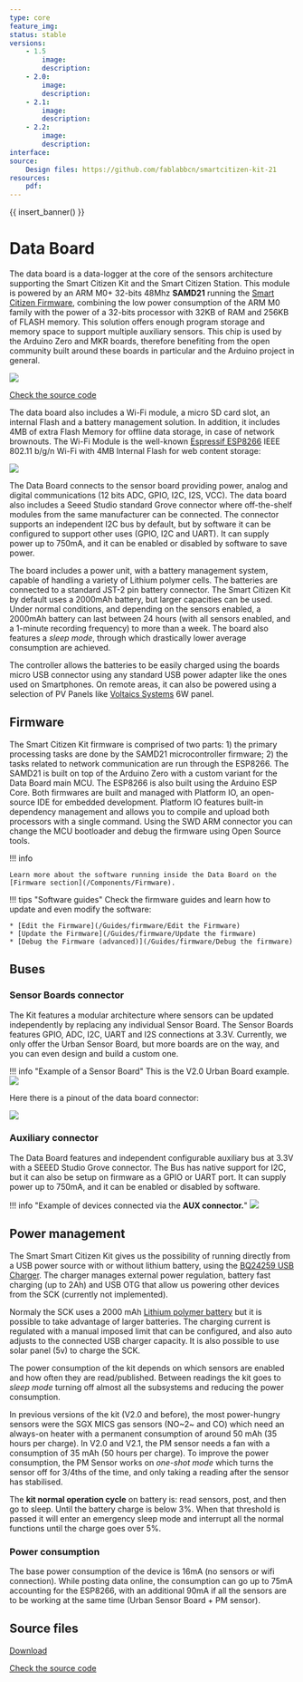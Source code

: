 ```yaml
---
type: core
feature_img:
status: stable
versions:
	- 1.5
		image:
		description:
	- 2.0:
		image:
		description:
	- 2.1:
		image:
		description:
	- 2.2:
		image:
		description:
interface:
source:
    Design files: https://github.com/fablabbcn/smartcitizen-kit-21
resources:
    pdf:
---
```


{{ insert_banner() }}

# Data Board

The data board is a data-logger at the core of the sensors architecture supporting the Smart Citizen Kit and the Smart Citizen Station. This module is powered by an ARM M0+ 32-bits 48Mhz **SAMD21** running the [Smart Citizen Firmware](/Components/Firmware), combining the low power consumption of the ARM M0 family with the power of a 32-bits processor with 32KB of RAM and 256KB of FLASH memory. This solution offers enough program storage and memory space to support multiple auxiliary sensors. This chip is used by the Arduino Zero and MKR boards, therefore benefiting from the open community built around these boards in particular and the Arduino project in general.

<img src="https://live.staticflickr.com/65535/47950912298_2b132245cb_h.jpg" walt="SCK 2.1 Data Board">

<a class="github-button" data-size="large" href="https://github.com/fablabbcn/smartcitizen-kit-21" aria-label="Check the source code">Check the source code</a>

The data board also includes a Wi-Fi module, a micro SD card slot, an internal Flash and a battery management solution. In addition, it includes 4MB of extra Flash Memory for offline data storage, in case of network brownouts. The Wi-Fi Module is the well-known [Espressif ESP8266](https://www.espressif.com/en/products/hardware/esp8266ex/overview) IEEE 802.11 b/g/n Wi-Fi with 4MB Internal Flash for web content storage:

![](/assets/images/sck_2/SCK21_Microcontrollers.png)

The Data Board connects to the sensor board providing power, analog and digital communications (12 bits ADC, GPIO, I2C, I2S, VCC). The data board also includes a Seeed Studio standard Grove connector where off-the-shelf modules from the same manufacturer can be connected. The connector supports an independent I2C bus by default, but by software it can be configured to support other uses (GPIO, I2C and UART). It can supply power up to 750mA, and it can be enabled or disabled by software to save power.

The board includes a power unit, with a battery management system, capable of handling a variety of Lithium polymer cells. The batteries are connected to a standard JST-2 pin battery connector. The Smart Citizen Kit by default uses a 2000mAh battery, but larger capacities can be used. Under normal conditions, and depending on the sensors enabled, a 2000mAh battery can last between 24 hours (with all sensors enabled, and a 1-minute recording frequency) to more than a week. The board also features a _sleep mode_, through which drastically lower average consumption are achieved.

The controller allows the batteries to be easily charged using the boards micro USB connector using any standard USB power adapter like the ones used on Smartphones. On remote areas, it can also be powered using a selection of PV Panels like [Voltaics Systems](https://www.voltaicsystems.com/) 6W panel.

## Firmware

The Smart Citizen Kit firmware is comprised of two parts: 1) the primary processing tasks are done by the SAMD21 microcontroller firmware; 2) the tasks related to network communication are run through the ESP8266. The SAMD21 is built on top of the Arduino Zero with a custom variant for the Data Board main MCU. The ESP8266 is also built using the Arduino ESP Core. Both firmwares are built and managed with Platform IO, an open-source IDE for embedded development. Platform IO features built-in dependency management and allows you to compile and upload both processors with a single command. Using the SWD ARM connector you can change the MCU bootloader and debug the firmware using Open Source tools.

!!! info

	Learn more about the software running inside the Data Board on the [Firmware section](/Components/Firmware).

!!! tips "Software guides"
	Check the firmware guides and learn how to update and even modify the software:

	* [Edit the Firmware](/Guides/firmware/Edit the Firmware)
	* [Update the Firmware](/Guides/firmware/Update the firmware)
    * [Debug the Firmware (advanced)](/Guides/firmware/Debug the firmware)

## Buses

### Sensor Boards connector

The Kit features a modular architecture where sensors can be updated independently by replacing any individual Sensor Board. The Sensor Boards features GPIO, ADC, I2C, UART and I2S connections at 3.3V. Currently, we only offer the Urban Sensor Board, but more boards are on the way, and you can even design and build a custom one.

!!! info "Example of a Sensor Board"
	This is the V2.0 Urban Board example.
    ![](https://i.imgur.com/IqLEbIr.png)

Here there is a pinout of the data board connector:

![](/assets/images/sck_2/pinout_data.png)

### Auxiliary connector

The Data Board features and independent configurable auxiliary bus at 3.3V with a SEEED Studio Grove connector. The Bus has native support for I2C, but it can also be setup on firmware as a GPIO or UART port. It can supply power up to 750mA, and it can be enabled or disabled by software.

!!! info "Example of devices connected via the **AUX connector.**"
	![](https://i.imgur.com/RRu8MiV.jpg)

## Power management

The Smart Smart Citizen Kit gives us the possibility of running directly from a USB power source with or without lithium battery, using the [BQ24259 USB Charger](http://www.ti.com/lit/ds/symlink/bq24259.pdf). The charger manages external power regulation, battery fast charging (up to 2Ah) and USB OTG that allow us powering other devices from the SCK (currently not implemented).

Normaly the SCK uses a 2000 mAh [Lithium polymer battery](https://en.wikipedia.org/wiki/Lithium_polymer_battery) but it is possible to take advantage of larger batteries. The charging current is regulated with a manual imposed limit that can be configured, and also auto adjusts to the connected USB charger capacity. It is also possible to use solar panel (5v) to charge the SCK.

The power consumption of the kit depends on which sensors are enabled and how often they are read/published. Between readings the kit goes to _sleep mode_ turning off almost all the subsystems and reducing the power consumption.

In previous versions of the kit (V2.0 and before), the most power-hungry sensors were the SGX MICS gas sensors (NO~2~ and CO) which need an always-on heater with a permanent consumption of around 50 mAh (35 hours per charge). In V2.0 and V2.1, the PM sensor needs a fan with a consumption of 35 mAh (50 hours per charge). To improve the power consumption, the PM Sensor works on _one-shot mode_ which turns the sensor off for 3/4ths of the time, and only taking a reading after the sensor has stabilised.

The **kit normal operation cycle** on battery is: read sensors, post, and then go to sleep. Until the battery charge is below 3%. When that threshold is passed it will enter an emergency sleep mode and interrupt all the normal functions until the charge goes over 5%.

### Power consumption

The base power consumption of the device is 16mA (no sensors or wifi connection). While posting data online, the consumption can go up to 75mA accounting for the ESP8266, with an additional 90mA if all the sensors are to be working at the same time (Urban Sensor Board + PM sensor).

## Source files

<a class="github-button" data-size="large" href="https://github.com/fablabbcn/smartcitizen-kit-21/archive/master.zip" data-icon="octicon-cloud-download" aria-label="Download from GitHub">Download</a>

<a class="github-button" data-size="large" href="https://github.com/fablabbcn/smartcitizen-kit-21" aria-label="Check the source code">Check the source code</a>